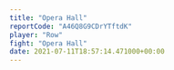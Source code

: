 ```yaml
---
title: "Opera Hall"
reportCode: "A46Q8G9CDrYTftdK"
player: "Row"
fight: "Opera Hall"
date: 2021-07-11T18:57:14.471000+00:00
---
```


